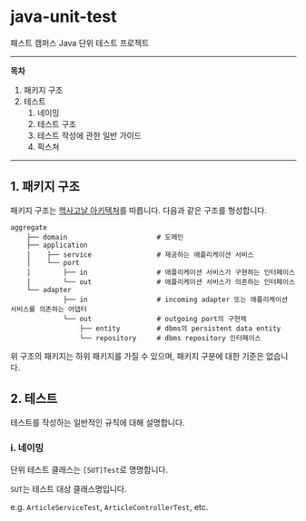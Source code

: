 # java-unit-test
 패스트 캠퍼스 Java 단위 테스트 프로젝트

---
**목차**

1. 패키지 구조
2. 테스트
    1. 네이밍
    2. 테스트 구조
    3. 테스트 작성에 관한 일반 가이드
    4. 픽스쳐
---

## 1. 패키지 구조

패키지 구조는 [헥사고날 아키텍처][hexagonal-architecture]를 따릅니다. 다음과 같은 구조를 형성합니다.
 
```text
aggregate
    ├── domain                      # 도메인
    ├── application
    │    ├── service                # 제공하는 애플리케이션 서비스
    │    └── port
    │        ├── in                 # 애플리케이션 서비스가 구현하는 인터페이스
    │        └── out                # 애플리케이션 서비스가 의존하는 인터페이스
    └── adapter
             ├── in                 # incoming adapter 또는 애플리케이션 서비스를 의존하는 어댑터
             └── out                # outgoing port의 구현체
                 ├── entity         # dbms의 persistent data entity
                 └── repository     # dbms repository 인터페이스
```

위 구조의 패키지는 하위 패키지를 가질 수 있으며, 패키지 구분에 대한 기준은 없습니다.

## 2. 테스트

테스트를 작성하는 일반적인 규칙에 대해 설명합니다.

### i. 네이밍

단위 테스트 클래스는 `[SUT]Test`로 명명합니다.

`SUT`는 테스트 대상 클래스명입니다.

e.g. `ArticleServiceTest`, `ArticleControllerTest`, etc.






[hexagonal-architecture]: https://alistair.cockburn.us/hexagonal-architecture/
[junit]: https://junit.org/junit5/
[assertj]: https://assertj.github.io/doc/
[mockito]: https://github.com/mockito/mockito